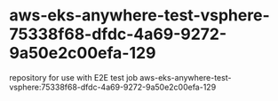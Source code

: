 # aws-eks-anywhere-test-vsphere-75338f68-dfdc-4a69-9272-9a50e2c00efa-129
repository for use with E2E test job aws-eks-anywhere-test-vsphere:75338f68-dfdc-4a69-9272-9a50e2c00efa-129
